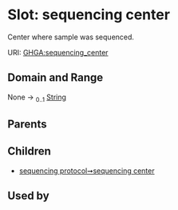 
# Slot: sequencing center


Center where sample was sequenced.

URI: [GHGA:sequencing_center](https://w3id.org/GHGA/sequencing_center)


## Domain and Range

None &#8594;  <sub>0..1</sub> [String](types/String.md)

## Parents


## Children

 *  [sequencing protocol➞sequencing center](sequencing_protocol_sequencing_center.md)

## Used by

